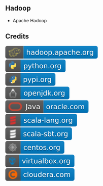 Hadoop
------

- Apache Hadoop

Credits
-------
[![image](
Credits/hadoop.apache.org.svg)](https://hadoop.apache.org/)  
[![image](
Credits/python.org.svg)](https://python.org/)  
[![image](
Credits/pypi.org.svg)](https://pypi.org/)  
[![image](
Credits/openjdk.org.svg)](https://openjdk.org/)  
[![image](
Credits/Java-oracle.com.svg)](https://oracle.com/java/)    
[![image](
Credits/scala-lang.org.svg)](https://scala-lang.org/)    
[![image](
Credits/scala-sbt.org.svg)](https://scala-sbt.org/)    
[![image](
Credits/centos.org.svg)](https://centos.org/)    
[![image](
Credits/virtualbox.org.svg)](https://virtualbox.org/)    
[![image](
Credits/cloudera.com.svg)](https://cloudera.com/)